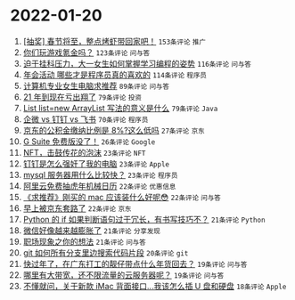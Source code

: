 # 2022-01-20

1. [[抽奖] 春节将至，整点烤虾带回家吧！](https://www.v2ex.com/t/829407) `153条评论` `推广`
1. [你们玩游戏氪金吗？](https://www.v2ex.com/t/829449) `123条评论` `问与答`
1. [迫于挂科压力，大一女生如何掌握学习编程的姿势](https://www.v2ex.com/t/829431) `116条评论` `问与答`
1. [年会活动 哪些才是程序员真的喜欢的](https://www.v2ex.com/t/829390) `114条评论` `程序员`
1. [计算机专业女生电脑求推荐](https://www.v2ex.com/t/829426) `89条评论` `问与答`
1. [21 年到现在亏出翔了](https://www.v2ex.com/t/829400) `79条评论` `投资`
1. [List list=new ArrayList 写法的意义是什么](https://www.v2ex.com/t/829411) `79条评论` `Java`
1. [企微 vs 钉钉 vs 飞书](https://www.v2ex.com/t/829398) `70条评论` `程序员`
1. [京东的公积金缴纳比例是 8%?这么低吗](https://www.v2ex.com/t/829473) `27条评论` `京东`
1. [G Suite 免费版没了！](https://www.v2ex.com/t/829376) `26条评论` `Google`
1. [NFT，击鼓传花的泡沫](https://www.v2ex.com/t/829500) `23条评论` `NFT`
1. [钉钉是怎么强奸了我的电脑](https://www.v2ex.com/t/829393) `23条评论` `Apple`
1. [mysql 服务器用什么比较快？](https://www.v2ex.com/t/829361) `23条评论` `程序员`
1. [阿里云免费抽虎年机械日历](https://www.v2ex.com/t/829487) `22条评论` `优惠信息`
1. [《求推荐》刚买的 mac 应该装什么好呢😳](https://www.v2ex.com/t/829455) `22条评论` `问与答`
1. [早上被京东套路了](https://www.v2ex.com/t/829364) `22条评论` `京东`
1. [Python 的 if 如果判断语句过于冗长，有书写技巧不？](https://www.v2ex.com/t/829529) `21条评论` `Python`
1. [微信好像越来越膨胀了](https://www.v2ex.com/t/829459) `21条评论` `分享发现`
1. [职场现象之你的想法](https://www.v2ex.com/t/829366) `21条评论` `问与答`
1. [git 如何所有分支里边搜索代码片段](https://www.v2ex.com/t/829528) `20条评论` `git`
1. [快过年了，在广东打工的靓仔带点什么年货回去？](https://www.v2ex.com/t/829382) `19条评论` `问与答`
1. [哪里有大带宽，还不限流量的云服务器呢？](https://www.v2ex.com/t/829368) `19条评论` `问与答`
1. [不懂就问，关于新款 iMac 背面接口...我该怎么插 U 盘和硬盘](https://www.v2ex.com/t/829384) `18条评论` `Apple`
